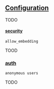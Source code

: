 ## [Configuration](https://grafana.com/docs/grafana/latest/installation/configuration/)

TODO

#### [security](https://grafana.com/docs/grafana/latest/installation/configuration/#security)

`allow_embedding`

TOOD

### [auth](https://grafana.com/docs/grafana/latest/installation/configuration/#auth)

`anonymous users`

TODO
